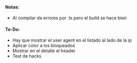 #### Notas:
- Al compilar da errores por .ts pero el build se hace bien

#### To-Do:
- Hay que mostrar el user agent en el listado al lado de la ip
- Aplicar color a los bloqueados
- Mostrar en el detalle el header
- Test de hacks
